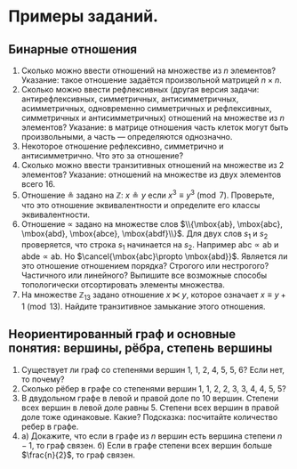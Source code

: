 # Примеры заданий.

## Бинарные отношения

1. Сколько можно ввести отношений на множестве из $n$ элементов? Указание: такое отношение задаётся произвольной матрицей $n\times n$.
2. Сколько можно ввести рефлексивных (другая версия задачи: антирефлексивных, симметричных, антисимметричных, асимметричных, одновременно симметричных и рефлексивных, симметричных и антисимметричных) отношений на множестве из $n$ элементов? Указание: в матрице отношения часть клеток могут быть произвольными, а часть — определяются однозначно.
3. Некоторое отношение рефлексивно, симметрично и антисимметрично. Что это за отношение? 
4. Сколько можно ввести транзитивных отношений на множестве из 2 элементов? Указание: отношений на множестве из двух элементов всего 16.
5. Отношение $\circeq$ задано на $\mathbb{Z}$: $x\circeq y$ если $x^3 \equiv y^3 \pmod 7$. Проверьте, что это отношение эквивалентности и определите его классы эквивалентности.
6. Отношение $\propto$ задано на множестве слов $\\{\mbox{ab}, \mbox{abc}, \mbox{abd}, \mbox{abce}, \mbox{abdf}\\}$. Для двух слов $s_1$ и $s_2$ проверяется, что строка $s_1$ начинается на $s_2$. Например $\mbox{abc}\propto \mbox{ab}$ и $\mbox{abde}\propto \mbox{ab}$. Но $\cancel{\mbox{abc}\propto \mbox{abd}}$. Является ли это отношение отношением порядка? Строгого или нестрогого? Частичного или линейного? Выпишите все возможные способы топологически отсортировать элементы множества.
7. На множестве $\mathbb{Z}_13$ задано отношение $x\ltimes y$, которое означает $x \equiv y+1 \pmod 13$. Найдите транзитивное замыкание этого отношения.

## Неориентированный граф и основные понятия: вершины, рёбра, степень вершины

1. Существует ли граф со степенями вершин 1, 1, 2, 4, 5, 5, 6? Если нет, то почему?
2. Сколько рёбер в графе со степенями вершин 1, 1, 2, 2, 3, 3, 4, 4, 5, 5?
3. В двудольном графе в левой и правой доле по 10 вершин. Степени всех вершин в левой доле равны 5. Степени всех вершин в правой доле тоже одинаковые. Какие? Подсказка: посчитайте количество ребер в графе.
4. а) Докажите, что если в графе из $n$ вершин есть вершина степени $n-1$, то граф связен. б) Если в графе степени всех вершин больше $\frac{n}{2}$, то граф связен.
